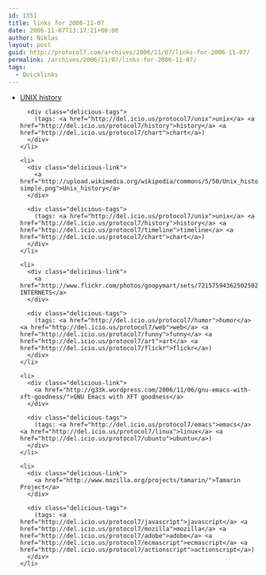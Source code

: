 ```yaml
---
id: 1351
title: links for 2006-11-07
date: 2006-11-07T13:17:21+00:00
author: Niklas
layout: post
guid: http://protocol7.com/archives/2006/11/07/links-for-2006-11-07/
permalink: /archives/2006/11/07/links-for-2006-11-07/
tags:
  - Quicklinks
---
```

<div class='microid-e6394367b97ab8fab91b26e2186b0f839d2890ad'>
  <ul class="delicious">
    <li>
      <div class="delicious-link">
        <a href="http://www.levenez.com/unix/history.html">UNIX history</a>
      </div>
      
      <div class="delicious-tags">
        (tags: <a href="http://del.icio.us/protocol7/unix">unix</a> <a href="http://del.icio.us/protocol7/history">history</a> <a href="http://del.icio.us/protocol7/chart">chart</a>)
      </div>
    </li>
    
    <li>
      <div class="delicious-link">
        <a href="http://upload.wikimedia.org/wikipedia/commons/5/50/Unix_history-simple.png">Unix_history</a>
      </div>
      
      <div class="delicious-tags">
        (tags: <a href="http://del.icio.us/protocol7/unix">unix</a> <a href="http://del.icio.us/protocol7/history">history</a> <a href="http://del.icio.us/protocol7/timeline">timeline</a> <a href="http://del.icio.us/protocol7/chart">chart</a>)
      </div>
    </li>
    
    <li>
      <div class="delicious-link">
        <a href="http://www.flickr.com/photos/goopymart/sets/72157594362502502/">TEH INTERNETS</a>
      </div>
      
      <div class="delicious-tags">
        (tags: <a href="http://del.icio.us/protocol7/humor">humor</a> <a href="http://del.icio.us/protocol7/web">web</a> <a href="http://del.icio.us/protocol7/funny">funny</a> <a href="http://del.icio.us/protocol7/art">art</a> <a href="http://del.icio.us/protocol7/flickr">flickr</a>)
      </div>
    </li>
    
    <li>
      <div class="delicious-link">
        <a href="http://g33k.wordpress.com/2006/11/06/gnu-emacs-with-xft-goodness/">GNU Emacs with XFT goodness</a>
      </div>
      
      <div class="delicious-tags">
        (tags: <a href="http://del.icio.us/protocol7/emacs">emacs</a> <a href="http://del.icio.us/protocol7/linux">linux</a> <a href="http://del.icio.us/protocol7/ubuntu">ubuntu</a>)
      </div>
    </li>
    
    <li>
      <div class="delicious-link">
        <a href="http://www.mozilla.org/projects/tamarin/">Tamarin Project</a>
      </div>
      
      <div class="delicious-tags">
        (tags: <a href="http://del.icio.us/protocol7/javascript">javascript</a> <a href="http://del.icio.us/protocol7/mozilla">mozilla</a> <a href="http://del.icio.us/protocol7/adobe">adobe</a> <a href="http://del.icio.us/protocol7/ecmascript">ecmascript</a> <a href="http://del.icio.us/protocol7/actionscript">actionscript</a>)
      </div>
    </li>
  </ul>
</div>